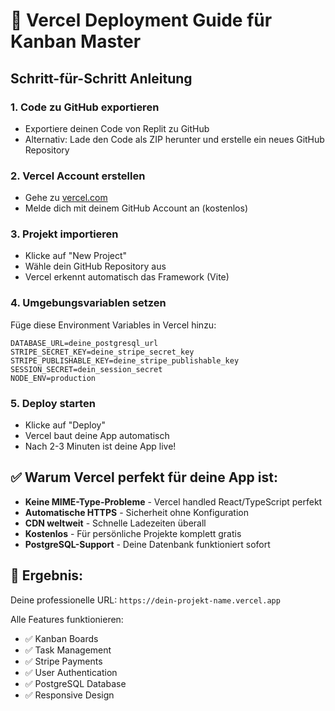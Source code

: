 # 🚀 Vercel Deployment Guide für Kanban Master

## Schritt-für-Schritt Anleitung

### 1. Code zu GitHub exportieren
- Exportiere deinen Code von Replit zu GitHub
- Alternativ: Lade den Code als ZIP herunter und erstelle ein neues GitHub Repository

### 2. Vercel Account erstellen
- Gehe zu [vercel.com](https://vercel.com)
- Melde dich mit deinem GitHub Account an (kostenlos)

### 3. Projekt importieren
- Klicke auf "New Project"
- Wähle dein GitHub Repository aus
- Vercel erkennt automatisch das Framework (Vite)

### 4. Umgebungsvariablen setzen
Füge diese Environment Variables in Vercel hinzu:

```
DATABASE_URL=deine_postgresql_url
STRIPE_SECRET_KEY=deine_stripe_secret_key
STRIPE_PUBLISHABLE_KEY=deine_stripe_publishable_key
SESSION_SECRET=dein_session_secret
NODE_ENV=production
```

### 5. Deploy starten
- Klicke auf "Deploy"
- Vercel baut deine App automatisch
- Nach 2-3 Minuten ist deine App live!

## ✅ Warum Vercel perfekt für deine App ist:

- **Keine MIME-Type-Probleme** - Vercel handled React/TypeScript perfekt
- **Automatische HTTPS** - Sicherheit ohne Konfiguration
- **CDN weltweit** - Schnelle Ladezeiten überall
- **Kostenlos** - Für persönliche Projekte komplett gratis
- **PostgreSQL-Support** - Deine Datenbank funktioniert sofort

## 🎯 Ergebnis:
Deine professionelle URL: `https://dein-projekt-name.vercel.app`

Alle Features funktionieren:
- ✅ Kanban Boards
- ✅ Task Management  
- ✅ Stripe Payments
- ✅ User Authentication
- ✅ PostgreSQL Database
- ✅ Responsive Design